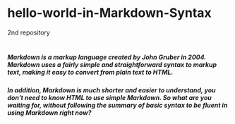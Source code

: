 # hello-world-in-Markdown-Syntax
2nd repository
#
##### Markdown is a markup language created by John Gruber in 2004. Markdown uses a fairly simple and straightforward syntax to markup text, making it easy to convert from plain text to HTML.
##### In addition, Markdown is much shorter and easier to understand, you don't need to know HTML to use simple Markdown. So what are you waiting for, without following the summary of basic syntax to be fluent in using Markdown right now?

